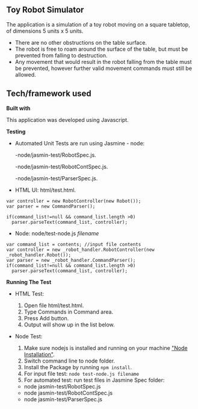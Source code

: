 Toy Robot Simulator
---------------

 The application is a simulation of a toy robot moving on a square tabletop, of dimensions 5 units x 5 units.

  - There are no other obstructions on the table surface.
  - The robot is free to roam around the surface of the table, but must be
prevented from falling to destruction. 
  - Any movement that would result in the robot falling from the table must be prevented, however further valid movement commands must still be allowed.

 
## Tech/framework used ##

**Built with**

This application was developed using Javascript. 

  **Testing**
  
  - Automated Unit Tests are run using Jasmine - node:
  

      -node/jasmin-test/RobotSpec.js.

      -node/jasmin-test/RobotContSpec.js.

      -node/jasmin-test/ParserSpec.js.


  - HTML UI: html/test.html.

```
var controller = new RobotController(new Robot()); 
var parser = new CommandParser();

if(command_list!=null && command_list.length >0)
  parser.parseText(command_list, controller);
```
  - Node: node/test-node.js *filename*

```
var command_list = contents; //input file contents
var controller = new _robot_handler.RobotController(new _robot_handler.Robot()); 
var parser = new _robot_handler.CommandParser();
if(command_list!=null && command_list.length >0)
  parser.parseText(command_list, controller);
```
**Running The Test**

 - HTML Test:
     1. Open file html/test.html.
     2. Type Commands in Command area.
     3. Press Add button.
     4. Output will show up in the list below.
 - Node Test:
     1. Make sure nodejs is installed and running on your machine [ "Node Installation"](https://www.tutorialspoint.com/nodejs/nodejs_environment_setup.htm).
     2. Switch command line to node folder.
     3. Install the Package by running `npm install`.
     4. For input file test: `node test-node.js filename`
     5. For automated test: run test files in Jasmine Spec folder:
       
   - node jasmin-test/RobotSpec.js
   - node jasmin-test/RobotContSpec.js
   - node jasmin-test/ParserSpec.js
        
      

       

    